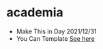 # academia
 - Make This in Day 2021/12/31
  - You Can Template [See here](https://andrew-website.github.io/academia/)

